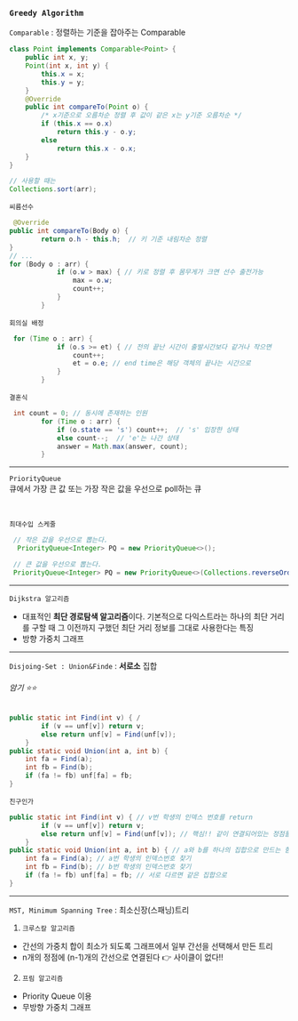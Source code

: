 ### **`Greedy Algorithm`**

`Comparable` : 정렬하는 기준을 잡아주는 Comparable

```java
class Point implements Comparable<Point> {
    public int x, y;
    Point(int x, int y) {
        this.x = x;
        this.y = y;
    }
    @Override
    public int compareTo(Point o) {
        /* x기준으로 오름차순 정렬 후 값이 같은 x는 y기준 오름차순 */
        if (this.x == o.x)
            return this.y - o.y;
        else
            return this.x - o.x;
    }
}

// 사용할 때는
Collections.sort(arr);
```

`씨름선수`

```java
 @Override
public int compareTo(Body o) {
        return o.h - this.h;  // 키 기준 내림차순 정렬
}
// ...
for (Body o : arr) {
            if (o.w > max) { // 키로 정렬 후 몸무게가 크면 선수 출전가능
                max = o.w;
                count++;
            }
        }
```

`회의실 배정`

```java
 for (Time o : arr) {
            if (o.s >= et) { // 전의 끝난 시간이 출발시간보다 같거나 작으면
                count++;
                et = o.e; // end time은 해당 객체의 끝나는 시간으로
            }
        }
```

`결혼식`

```java
 int count = 0; // 동시에 존재하는 인원
        for (Time o : arr) {
            if (o.state == 's') count++;  // 's' 입장한 상태
            else count--;  // 'e'는 나간 상태
            answer = Math.max(answer, count);
        }
```

---

`PriorityQueue` </br>
큐에서 가장 큰 값 또는 가장 작은 값을 우선으로 poll하는 큐

</br>

`최대수입 스케줄`

```java
 // 작은 값을 우선으로 뽑는다.
  PriorityQueue<Integer> PQ = new PriorityQueue<>();

 // 큰 값을 우선으로 뽑는다.
 PriorityQueue<Integer> PQ = new PriorityQueue<>(Collections.reverseOrder());
```

---

`Dijkstra 알고리즘` </br>

- 대표적인 **최단 경로탐색 알고리즘**이다. 기본적으로 다익스트라는 하나의 최단 거리를 구할 때 그 이전까지 구했던 최단 거리 정보를 그대로 사용한다는 특징
- 방향 가중치 그래프

---

`Disjoing-Set : Union&Finde` : **서로소** 집합 </br>

###### 암기 ⭐️⭐️

```java
public static int Find(int v) { /
        if (v == unf[v]) return v;
        else return unf[v] = Find(unf[v]);
    }
public static void Union(int a, int b) {
    int fa = Find(a);
    int fb = Find(b);
    if (fa != fb) unf[fa] = fb;
}
```

`친구인가`

```java
public static int Find(int v) { // v번 학생의 인덱스 번호를 return
        if (v == unf[v]) return v;
        else return unf[v] = Find(unf[v]); // 핵심!! 같이 연결되어있는 정점들을 압축시키는과정
    }
public static void Union(int a, int b) { // a와 b를 하나의 집합으로 만드는 함수
    int fa = Find(a); // a번 학생의 인덱스번호 찾기
    int fb = Find(b); // b번 학생의 인덱스번호 찾기
    if (fa != fb) unf[fa] = fb; // 서로 다르면 같은 집합으로
}
```

---

`MST, Minimum Spanning Tree` : 최소신장(스패닝)트리

1. `크루스칼 알고리즘`

- 간선의 가중치 합이 최소가 되도록 그래프에서 일부 간선을 선택해서 만든 트리
- n개의 정점에 (n-1)개의 간선으로 연결된다 👉 사이클이 없다!!

2. `프림 알고리즘`

- Priority Queue 이용
- 무방향 가중치 그래프
